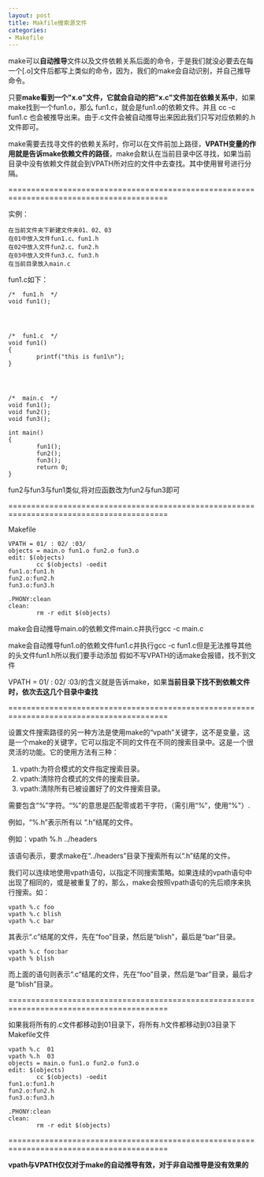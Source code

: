 ```yaml
---
layout: post
title: Makfile搜索源文件
categories:
- Makefile
---
```


make可以**自动推导**文件以及文件依赖关系后面的命令，于是我们就没必要去在每一个[.o]文件后都写上类似的命令，因为，我们的make会自动识别，并自己推导命令。

只要**make看到一个"x.o"文件，它就会自动的把"x.c"文件加在依赖关系中**，如果make找到一个fun1.o，那么 fun1.c，就会是fun1.o的依赖文件。并且 cc -c fun1.c 也会被推导出来。由于.c文件会被自动推导出来因此我们只写对应依赖的.h文件即可。

make需要去找寻文件的依赖关系时，你可以在文件前加上路径，**VPATH变量的作用就是告诉make依赖文件的路径**，make会默认在当前目录中区寻找，如果当前目录中没有依赖文件就会到VPATH所对应的文件中去查找。其中使用冒号进行分隔。

=========================================================================================

实例：

	在当前文件夹下新建文件夹01、02、03
	在01中放入文件fun1.c、fun1.h
	在02中放入文件fun2.c、fun2.h
	在03中放入文件fun3.c、fun3.h
	在当前目录放入main.c

fun1.c如下：

    
    /*	fun1.h	*/
    void fun1();



    
    /*	fun1.c	*/
    void fun1()
    {
            printf("this is fun1\n");
    }



    
    /*	main.c	*/
    void fun1();
    void fun2();
    void fun3();
    
    int main()
    {
            fun1();
            fun2();
            fun3();
            return 0;
    }


fun2与fun3与fun1类似,将对应函数改为fun2与fun3即可

=========================================================================================

Makefile

    
    VPATH = 01/ : 02/ :03/
    objects = main.o fun1.o fun2.o fun3.o
    edit: $(objects)
            cc $(objects) -oedit
    fun1.o:fun1.h
    fun2.o:fun2.h
    fun3.o:fun3.h
    
    .PHONY:clean
    clean:
            rm -r edit $(objects)


make会自动推导main.o的依赖文件main.c并执行gcc -c main.c

make会自动推导fun1.o的依赖文件fun1.c并执行gcc -c fun1.c但是无法推导其他的头文件fun1.h所以我们要手动添加
假如不写VPATH的话make会报错，找不到文件

VPATH = 01/ : 02/ :03/的含义就是告诉make，如果**当前目录下找不到依赖文件时，依次去这几个目录中查找**

=========================================================================================

设置文件搜索路径的另一种方法是使用make的“vpath”关键字，这不是变量，这是一个make的关键字，它可以指定不同的文件在不同的搜索目录中。这是一个很灵活的功能。它的使用方法有三种：

1. vpath:为符合模式的文件指定搜索目录。
2. vpath:清除符合模式的文件的搜索目录。
3. vpath:清除所有已被设置好了的文件搜索目录。

需要包含“%”字符。“%”的意思是匹配零或若干字符，（需引用“%”，使用“\%"）.

例如，“%.h”表示所有以 “.h”结尾的文件。

例如：vpath %.h ../headers

该语句表示，要求make在“../headers”目录下搜索所有以“.h”结尾的文件。

我们可以连续地使用vpath语句，以指定不同搜索策略。如果连续的vpath语句中出现了相同的，或是被重复了的，那么，make会按照vpath语句的先后顺序来执行搜索。如：

	vpath %.c foo
	vpath %.c blish
	vpath %.c bar

其表示“.c”结尾的文件，先在“foo”目录，然后是“blish”，最后是“bar”目录。

	vpath %.c foo:bar
	vpath % blish

而上面的语句则表示“.c”结尾的文件，先在“foo”目录，然后是“bar”目录，最后才是“blish”目录。

=========================================================================================

如果我将所有的.c文件都移动到01目录下，将所有.h文件都移动到03目录下Makefile文件

    
    vpath %.c  01
    vpath %.h  03
    objects = main.o fun1.o fun2.o fun3.o
    edit: $(objects)
            cc $(objects) -oedit
    fun1.o:fun1.h
    fun2.o:fun2.h
    fun3.o:fun3.h
    
    .PHONY:clean
    clean:
            rm -r edit $(objects)


=========================================================================================

**vpath与VPATH仅仅对于make的自动推导有效，对于非自动推导是没有效果的**
